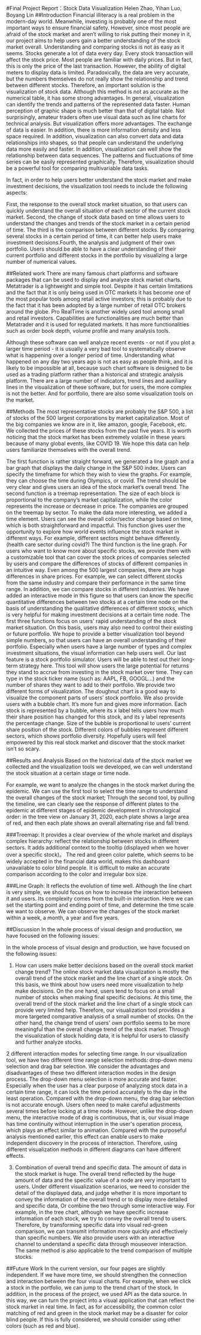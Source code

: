 #Final Project Report：Stock Data Visualization
Helen Zhao, Yihan Luo, Boyang Lin
##Introduction
Financial illiteracy is a real problem in the modern-day world. Meanwhile, investing is probably one of the most important ways to ensure financial safety. However, since most people are afraid of the stock market and aren’t willing to risk putting their money in it, our project aims to help users gain a better understanding of the stock market overall. 
Understanding and comparing stocks is not as easy as it seems. Stocks generate a lot of data every day. Every stock transaction will affect the stock price. Most people are familiar with daily prices. But in fact, this is only the price of the last transaction. However, the ability of digital meters to display data is limited. Paradoxically, the data are very accurate, but the numbers themselves do not really show the relationship and trend between different stocks. Therefore, an important solution is the visualization of stock data. Although this method is not as accurate as the numerical table, it has some strong advantages. In general, visualization can identify the trends and patterns of the represented data faster. Human perception of graphic shape is much better than that of digital table. Not surprisingly, amateur traders often use visual data such as line charts for technical analysis. But visualization offers more advantages. The exchange of data is easier. In addition, there is more information density and less space required. In addition, visualization can also convert data and data relationships into shapes, so that people can understand the underlying data more easily and faster. In addition, visualization can well show the relationship between data sequences. The patterns and fluctuations of time series can be easily represented graphically. Therefore, visualization should be a powerful tool for comparing multivariable data tasks.

In fact, in order to help users better understand the stock market and make investment decisions, the visualization tool needs to include the following aspects:

First, the response to the overall stock market situation, so that users can quickly understand the overall situation of each sector of the current stock market. Second, the change of stock data based on time allows users to understand the changes and trends of the stock market in a certain period of time. The third is the comparison between different stocks. By comparing several stocks in a certain period of time, it can better help users make investment decisions.Fourth, the analysis and judgment of their own portfolio. Users should be able to have a clear understanding of their current portfolio and different stocks in the portfolio by visualizing a large number of numerical values.

##Related work
There are many famous chart platforms and software packages that can be used to display and analyze stock market charts.
Metatrader is a lightweight and simple tool. Despite it has certain limitations and the fact that it is only being used in OTC markets it has become one of the most popular tools among retail active investors; this is probably due to the fact that it has been adopted by a large number of retail OTC brokers around the globe.
Pro RealTime is another widely used tool among small and retail investors. Capabilities are functionalities are much better than Metatrader and it is used for regulated markets. It has more functionalities such as order book depth, volume profile and many analysis tools.


Although these software can well analyze recent events - or not if you plot a larger time period - it is usually a very bad tool to systematically observe what is happening over a longer period of time. Understanding what happened on any day two years ago is not as easy as people think, and it is likely to be impossible at all, because such chart software is designed to be used as a trading platform rather than a historical and strategic analysis platform. There are a large number of indicators, trend lines and auxiliary lines in the visualization of these software, but for users, the more complex is not the better.
And for portfolio, there are also some visualization tools on the market.

##Methods
The most representative stocks are probably the S&P 500, a list of stocks of the 500 largest corporations by market capitalization. Most of the big companies we know are in it, like amazon, google, Facebook, etc. We collected the prices of these stocks from the past five years. It is worth noticing that the stock market has been extremely volatile in these years because of many global events, like COVID 19. We hope this data can help users familiarize themselves with the overall trend. 

The first function is rather straight forward, we generated a line graph and a bar graph that displays the daily change in the S&P 500 index. Users can specify the timeframe for which they wish to view the graphs. For example, they can choose the time during Olympics, or covid. The trend should be very clear and gives users an idea of the stock market’s overall trend.
The second function is a treemap representation. The size of each block is proportional to the company’s market capitalization, while the color represents the increase or decrease in price. The companies are grouped on the treemap by sector. To make the data more interesting, we added a time element. Users can see the overall color/sector change based on time, which is both straightforward and impactful. This function gives user the opportunity to explore how world events influence the stock market in different ways. For example, different sectors might behave differently. (health care sector during covid?)
The third function is the line graph. For users who want to know more about specific stocks, we provide them with a customizable tool that can cover the stock prices of companies selected by users and compare the differences of stocks of different companies in an intuitive way. Even among the 500 largest companies, there are huge differences in share prices. For example, we can select different stocks from the same industry and compare their performance in the same time range. In addition, we can compare stocks in different industries. We have added an interactive mode in this figure so that users can know the specific quantitative differences between two stocks at a certain time node on the basis of understanding the qualitative differences of different stocks, which is very helpful for making investment decisions at a certain time node.
The first three functions focus on users' rapid understanding of the stock market situation. On this basis, users may also need to control their existing or future portfolio. We hope to provide a better visualization tool beyond simple numbers, so that users can have an overall understanding of their portfolio. Especially when users have a large number of types and complex investment situations, the visual information can help users well.
Our last feature is a stock portfolio simulator. Users will be able to test out their long-term strategy here. This tool will show users the large potential for returns they stand to accrue from investing in the stock market over time.  They can type in the stock ticker name (such as: AAPL, FB, GOOGL…)  and the number of shares they want to add to their portfolio. We provide two different forms of visualization.  The doughnut chart is a good way to visualize the component parts of users’ stock portfolio.   We also provide users with a bubble chart.  It’s more fun and gives more information. Each stock is represented by a bubble, where its x label tells users how much their share position has changed for this stock, and its y label represents the percentage change. Size of the bubble is proportional to users’ current share position of the stock. Different colors of bubbles represent different sectors, which shows portfolio diversity.
Hopefully users will feel empowered by this real stock market and discover that the stock market isn’t so scary. 

##Results and Analysis
Based on the historical data of the stock market we collected and the visualization tools we developed, we can well understand the stock situation at a certain stage or time node.

For example, we want to analyze the changes in the stock market during the epidemic. We can use the first tool to select the time range to understand the overall changes of the stock market; Through the second tool, by pulling the timeline, we can clearly see the response of different plates to the epidemic at different stages of epidemic development in chronological order: in the tree view on January 31, 2020, each plate shows a large area of red, and then each plate shows an overall alternating rise and fall trend.

###Treemap:
It provides a clear overview of the whole market and displays complex hierarchy: reflect the relationship between stocks in different sectors. It adds additional context to the tooltip (displayed when we hover over a specific stock)。
The red and green color palette, which seems to be widely accepted in the financial data world, makes this dashboard unavailable to color blind people.
It is difficult to make an accurate comparison according to the color and irregular box size.

###Line Graph:
It reflects the evolution of time well. Although the line chart is very simple, we should focus on how to increase the interaction between it and users. Its complexity comes from the built-in interaction. Here we can set the starting point and ending point of time, and determine the time scale we want to observe. We can observe the changes of the stock market within a week, a month, a year and five years.



##Discussion
In the whole process of visual design and production, we have focused on the following issues:

In the whole process of visual design and production, we have focused on the following issues:

1. How can users make better decisions based on the overall stock market change trend? The online stock market data visualization is mostly the overall trend of the stock market and the line chart of a single stock. On this basis, we think about how users need more visualization to help make decisions. On the one hand, users tend to focus on a small number of stocks when making final specific decisions. At this time, the overall trend of the stock market and the line chart of a single stock can provide very limited help. Therefore, our visualization tool provides a more targeted comparative analysis of a small number of stocks. On the other hand, the change trend of users' own portfolio seems to be more meaningful than the overall change trend of the stock market. Through the visualization of stock holding data, it is helpful for users to classify and further analyze stocks.

2 different interaction modes for selecting time range. In our visualization tool, we have two different time range selection methods: drop-down menu selection and drag bar selection. We consider the advantages and disadvantages of these two different interaction modes in the design process. The drop-down menu selection is more accurate and faster. Especially when the user has a clear purpose of analyzing stock data in a certain time range, it can lock the time period accurately to the day in the least operation. Compared with the drop-down menu, the drag bar selection is not accurate enough. Users often need to make careful adjustments several times before locking at a time node. However, unlike the drop-down menu, the interactive mode of drag is continuous, that is, our visual image has time continuity without interruption in the user's operation process, which plays an effect similar to animation. Compared with the purposeful analysis mentioned earlier, this effect can enable users to make independent discovery in the process of interaction. Therefore, using different visualization methods in different diagrams can have different effects.

3. Combination of overall trend and specific data. The amount of data in the stock market is huge. The overall trend reflected by the huge amount of data and the specific value of a node are very important to users. Under different visualization scenarios, we need to consider the detail of the displayed data, and judge whether it is more important to convey the information of the overall trend or to display more detailed and specific data, Or combine the two through some interactive way. For example, in the tree chart, although we have specific increase information of each stock, we try to convey the overall trend to users. Therefore, by transforming specific data into visual red-green comparison, we can transmit information more quickly and effectively than specific numbers. We also provide users with an interactive channel to understand a specific data through mouseover interaction. The same method is also applicable to the trend comparison of multiple stocks.

##Future Work
In the current version, our four pages are slightly independent. If we have more time, we should strengthen the connection and interaction between the four visual charts. For example, when we click a stock in the portfolio, we can jump to the trend chart of the stock. In addition, in the process of the project, we used API as the data source. In this way, we can turn the project into a visual application that can reflect the stock market in real time.
In fact, as for accessibility, the common color matching of red and green in the stock market may be a disaster for color blind people. If this is fully considered, we should consider using other colors (such as red and blue).


